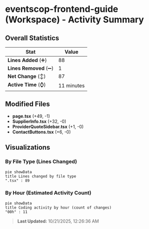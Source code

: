 # eventscop-frontend-guide (Workspace) - Activity Summary 

## Overall Statistics

| Stat                   | Value                                                             |
| ---------------------- | ----------------------------------------------------------------- |
| **Lines Added** (➕)   | 88                                          |
| **Lines Removed** (➖) | 1                                        |
| **Net Change** (↕)    | 87                |
| **Active Time** (⌚)   | 11 minutes |


## Modified Files
- **page.tsx** (+49, -1)
- **SupplierInfo.tsx** (+32, -0)
- **ProviderQuoteSidebar.tsx** (+1, -0)
- **ContactButtons.tsx** (+6, -0)

## Visualizations

### By File Type (Lines Changed)

```mermaid
pie showData
title Lines changed by file type
".tsx" : 89
```

### By Hour (Estimated Activity Count)

```mermaid
pie showData
title Coding activity by hour (count of changes)
"00h" : 11
```


> **Last Updated:** 10/21/2025, 12:26:36 AM